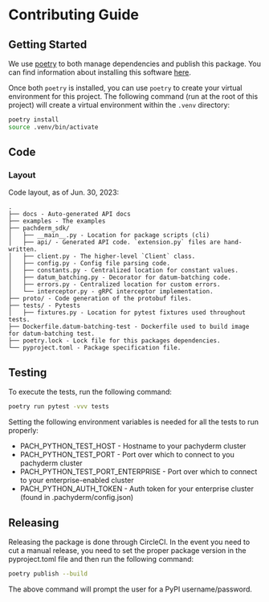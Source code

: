 # Contributing Guide

## Getting Started
We use [poetry](https://python-poetry.org/) to both manage dependencies
  and publish this package. You can find information about installing this
  software [here](https://python-poetry.org/docs/).

Once both `poetry` is installed, you can use `poetry` to create your
  virtual environment for this project. The following command
  (run at the root of this project) will create a virtual environment
  within the `.venv` directory:
```bash
poetry install
source .venv/bin/activate
```

## Code

### Layout
Code layout, as of Jun. 30, 2023:
```
.
├── docs - Auto-generated API docs
├── examples - The examples
├── pachderm_sdk/
│   ├── __main__.py - Location for package scripts (cli)
│   ├── api/ - Generated API code. `extension.py` files are hand-written.
│   ├── client.py - The higher-level `Client` class.
│   ├── config.py - Config file parsing code.
│   ├── constants.py - Centralized location for constant values.
│   ├── datum_batching.py - Decorator for datum-batching code.
│   ├── errors.py - Centralized location for custom errors.
│   └── interceptor.py - gRPC interceptor implementation.
├── proto/ - Code generation of the protobuf files.
├── tests/ - Pytests
│   ├── fixtures.py - Location for pytest fixtures used throughout tests.
├── Dockerfile.datum-batching-test - Dockerfile used to build image for datum-batching test.
├── poetry.lock - Lock file for this packages dependencies.
└── pyproject.toml - Package specification file.
```

## Testing
To execute the tests, run the following command:
```bash
poetry run pytest -vvv tests
```

Setting the following environment variables is needed for all the tests
to run properly:
* PACH_PYTHON_TEST_HOST - Hostname to your pachyderm cluster
* PACH_PYTHON_TEST_PORT - Port over which to connect to you pachyderm cluster
* PACH_PYTHON_TEST_PORT_ENTERPRISE - Port over which to connect to your enterprise-enabled cluster
* PACH_PYTHON_AUTH_TOKEN - Auth token for your enterprise cluster (found in .pachyderm/config.json)

## Releasing
Releasing the package is done through CircleCI.
In the event you need to cut a manual release, you need to set the proper package version
  in the pyproject.toml file and then run the following command:
```bash
poetry publish --build
```
The above command will prompt the user for a PyPI username/password.